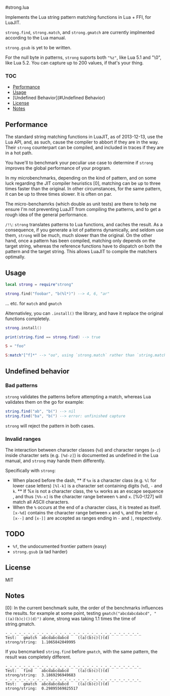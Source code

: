 #strong.lua

Implements the Lua string pattern matching functions in Lua + FFI, for LuaJIT.

`strong.find`, `strong.match`, and `strong.gmatch` are currently implmented according to the Lua manual.

`strong.gsub` is yet to be written.

For the null byte in patterns, `strong` suports both `"%z"`, like Lua 5.1 and "\0", like Lua 5.2. You can capture up to 200 values, if that's your thing.

### TOC

* [Performance](#Performace)
* [Usage](#Usage)
* [Undefined Behavior](#Undefined Behavior)
* [License](#License)
* [Notes](#Notes)

## Performance

The standard string matching functions in LuaJIT, as of 2013-12-13, use the Lua API, and, as such, cause the compiler to abbort if they are in the way. Their `strong` counterpart can be compiled, and included in traces if they are in a hot path.

You have'll to benchmark your peculiar use case to determine if `strong` improves the global performance of your program. 

In my microbenchmarks, depending on the kind of pattern, and on some luck regarding the JIT compiler heuristics [0], matching can be up to three times faster than the original. In other circumstances, for the same pattern, it can be up to three times slower. It is often on par.

The micro-benchamrks (which double as unit tests) are there to help me ensure I'm not preventing LuaJIT from compiling the patterns, and to get a rough idea of the general performance.

`/!\`: `strong` translates patterns to Lua functions, and caches the result. As a consequence, if you generate a lot of patterns dynamically, and seldom use them, `strong` will be much, much slower than the original. On the other hand, once a pattern has been compiled, matching only depends on the target string, whereas the reference functions have to dispatch on both the pattern and the target string. This allows LuaJIT to compile the matchers optimally.

## Usage

```Lua
local strong = require"strong"

strong.find("foobar", "b(%l*)") --> 4, 6, "ar"
```

... etc. for `match` and `gmatch`

Alternativley, you can `.install()` the library, and have it replace the original functions completely.

```Lua
strong.install()

print(string.find == strong.find) --> true

S = "foo"

S:match"[^f]*" --> "oo", using `strong.match` rather than `string.match`
```

## Undefined behavior

### Bad patterns

`strong` validates the patterns before attempting a match, whereas Lua validates them on the go for example:

```Lua
string.find("ab", "b(") --> nil
string.find("ba", "b(") --> error: unfinished capture
```

`strong` will reject the pattern in both cases.

### Invalid ranges

The interaction between character classes (`%d`) and character ranges (`a-z`) inside character sets (e.g. `[%d-z]`) is documented as undefined in the Lua manual, and `strong` may hande them differently.

Specifically with `strong`: 

* When placed before the dash,
** if `%x` is a character class (e.g. `%l` for lower case letters) `[%l-k]` is a character set containing digits (`%d`), `-` and `k`.
** If %x is not a character class, the `%x` works as an escape sequence , and thus `[%%-x]` is the character range between `%` and `x`. [%0-\127] will match all ASCII characters.
* When the `%` occurs at the end of a character class, it is treated as itself. `[x-%d]` contains the character range between `x` and `%`, and the letter `d`. `[x--]` and `[x-]]` are accepted as ranges ending in `-` and `]`, respectively.

## TODO

* `%f`, the undocumented frontier pattern (easy)
* `strong.gsub` (a tad harder)

## License

MIT

## Notes

[0]: In the current benchmark suite, the order of the benchmarks influences the results. for example at some point, testing `gmatch("abcdabcdabcd", "((a)(b)c)()(d)")` alone, strong was taking 1.1 times the time of string.gmatch.

```
-_-_-_-_-_-_-_-_-_-_-_-_-_-_-_-_-_-_-_-_-_-_-_-_-_-_-_-_-_-_
Test:   gmatch  abcdabcdabcd    ((a)(b)c)()(d)
strong/string:  1.1065842049995
```

If you bencmarked `string.find` before `gmatch`, with the same pattern, the result was completely different.

```
-_-_-_-_-_-_-_-_-_-_-_-_-_-_-_-_-_-_-_-_-_-_-_-_-_-_-_-_-_-_
Test:   find    abcdabcdabcd    ((a)(b)c)()(d)
strong/string:  3.1869296949683
-_-_-_-_-_-_-_-_-_-_-_-_-_-_-_-_-_-_-_-_-_-_-_-_-_-_-_-_-_-_
Test:   gmatch  abcdabcdabcd    ((a)(b)c)()(d)
strong/string:  0.29895569825517
```
